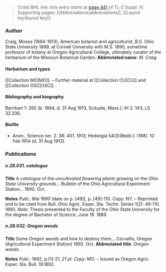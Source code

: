 > [!cite] BHL link: this entry starts at [page 441](https://www.biodiversitylibrary.org/page/33266118) of TL-2 Suppl. IV.
> Supporting pages: [[Abbreviations|abbreviations]], [[Layout key|layout key]].

### Author

Craig, Moses (1864-1913), American botanist and agriculturist, B.S. Ohio State University 1889, at Cornell University with M.S. 1890, sometime professor of botany at Oregon Agricultural College, ultimately curator of the herbarium of the Missouri Botanical Garden. 
**Abbreviated name**: *M. Craig*

#### Herbarium and types

[[Collection MO|MO]]. – Further material at [[Collection CU|CU]] and [[Collection OSC|OSC]].

#### Bibliography and biography

Barnhart 1: 392 (b. 1864, d. 31 Aug 1913, Scituate, Mass.); IH 2: 143; LS 32.336.

#### Biofile

- Anon., Science ser. 2. 38: 401. 1913; Hedwigia 54(3)(Beibl.): (188). 10 Feb 1914 (d. 31 Aug 1913).

### Publications

##### n.28.031. catalogue

**Title**
A *catalogue* of the *uncultivated flowering plants* growing on the *Ohio State University grounds*... Bulletin of the Ohio Agricultural Experiment Station... 1890. Oct.

**Notes**
*Publ*.: Mai 1890 (date on p. \[49\]), p. \[49\]-110. *Copy*: NY. – Reprinted and to be cited from Bull. Ohio Agric. Exper. Sta. Techn. Series 1(2): 49-110. 1890.
*Note*: Thesis presented to the Faculty of the Ohio State University for the degree of Bachelor of Science, June 19. 1889.

##### n.28.032. Oregon weeds

**Title**
Some *Oregon weeds* and how to destroy them... Corvallis, Oregon (Agricultural Experiment Station) 1892. Oct.
**Abbreviated title**: *Oregon weeds*.

**Notes**
*Publ*.: 1892, p.\[1\]-21, *21 pl. Copy*: MO. – Issued as Oregon Agric. Exper. Sta. Bull. 19.1892.

